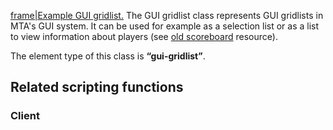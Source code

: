 [frame|Example GUI gridlist.](/docs/image:gui-gridlist.png.md "wikilink") The GUI gridlist class represents GUI gridlists in MTA's GUI system. It can be used for example as a selection list or as a list to view information about players (see [old scoreboard](/Resource:OldScoreboard.md "wikilink") resource).

The element type of this class is **“gui-gridlist”**.

Related scripting functions
---------------------------

### Client
